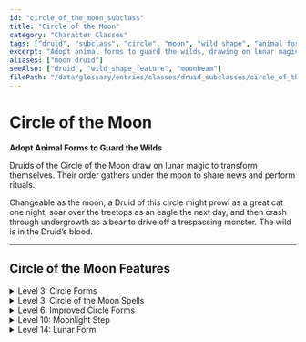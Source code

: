 ```yaml
---
id: "circle_of_the_moon_subclass"
title: "Circle of the Moon"
category: "Character Classes"
tags: ["druid", "subclass", "circle", "moon", "wild shape", "animal forms"]
excerpt: "Adopt animal forms to guard the wilds, drawing on lunar magic to transform."
aliases: ["moon druid"]
seeAlso: ["druid", "wild_shape_feature", "moonbeam"]
filePath: "/data/glossary/entries/classes/druid_subclasses/circle_of_the_moon.md"
---
```

# Circle of the Moon

**Adopt Animal Forms to Guard the Wilds**

Druids of the Circle of the Moon draw on lunar magic to transform themselves. Their order gathers under the moon to share news and perform rituals.

Changeable as the moon, a Druid of this circle might prowl as a great cat one night, soar over the treetops as an eagle the next day, and then crash through undergrowth as a bear to drive off a trespassing monster. The wild is in the Druid’s blood.

---
## Circle of the Moon Features

<details id="moon-level-3-circle-forms">
  <summary>Level 3: Circle Forms</summary>
  <div>
    <p>You can channel lunar magic when you assume a Wild Shape form, granting you the benefits below.</p>
    <ul>
      <li><strong>Challenge Rating.</strong> The maximum Challenge Rating for the form equals your Druid level divided by 3 (round down).</li>
      <li><strong>Armor Class.</strong> Until you leave the form, your AC equals 13 plus your Wisdom modifier if that total is higher than the Beast’s AC.</li>
      <li><strong><span data-term-id="temporary_hp" class="glossary-term-link-from-markdown">Temporary Hit Points</span>.</strong> You gain a number of <span data-term-id="temporary_hp" class="glossary-term-link-from-markdown">Temporary Hit Points</span> equal to three times your Druid level.</li>
    </ul>
  </div>
</details>

<details id="moon-level-3-circle-spells">
  <summary>Level 3: Circle of the Moon Spells</summary>
  <div>
    <p>When you reach a Druid level specified in the Circle of the Moon Spells table, you thereafter always have the listed <span data-term-id="spells_chapter" class="glossary-term-link-from-markdown">spells</span> prepared.</p>
    <p>In addition, you can cast the <span data-term-id="spells_chapter" class="glossary-term-link-from-markdown">spells</span> from this feature while you’re in a Wild Shape form.</p>
    <h4>Circle of the Moon Spells</h4>
    <table>
      <thead>
        <tr>
          <th>Druid Level</th>
          <th>Prepared Spells</th>
        </tr>
      </thead>
      <tbody>
        <tr><td>3</td><td>Cure Wounds, Moonbeam, Starry Wisp</td></tr>
        <tr><td>5</td><td>Conjure Animals</td></tr>
        <tr><td>7</td><td>Fount of Moonlight</td></tr>
        <tr><td>9</td><td>Mass Cure Wounds</td></tr>
      </tbody>
    </table>
  </div>
</details>

<details id="moon-level-6-improved-circle-forms">
  <summary>Level 6: Improved Circle Forms</summary>
  <div>
    <p>While in a Wild Shape form, you gain the following benefits.</p>
    <ul>
      <li><strong>Lunar Radiance.</strong> Each of your attacks in a Wild Shape form can deal its normal damage type or Radiant damage. You make this choice each time you hit with those attacks.</li>
      <li><strong>Increased Toughness.</strong> You can add your Wisdom modifier to your Constitution <span data-term-id="saving_throw" class="glossary-term-link-from-markdown">saving throws</span>.</li>
    </ul>
  </div>
</details>

<details id="moon-level-10-moonlight-step">
  <summary>Level 10: Moonlight Step</summary>
  <div>
    <p>You magically transport yourself, reappearing amid a burst of moonlight. As a <span data-term-id="bonus_action" class="glossary-term-link-from-markdown">Bonus Action</span>, you teleport up to 30 feet to an unoccupied space you can see, and you have <span data-term-id="advantage" class="glossary-term-link-from-markdown">Advantage</span> on the next <span data-term-id="attack_roll" class="glossary-term-link-from-markdown">attack roll</span> you make before the end of this turn.</p>
    <p>You can use this feature a number of times equal to your Wisdom modifier (minimum of once), and you regain all expended uses when you finish a <span data-term-id="long_rest" class="glossary-term-link-from-markdown">Long Rest</span>. You can also regain uses by expending a level 2+ <span data-term-id="spell_level_slots" class="glossary-term-link-from-markdown">spell slot</span> for each use you want to restore (no action required).</p>
  </div>
</details>

<details id="moon-level-14-lunar-form">
  <summary>Level 14: Lunar Form</summary>
  <div>
    <p>The power of the moon suffuses you, granting you the following benefits.</p>
    <ul>
      <li><strong>Improved Lunar Radiance.</strong> Once per turn, you can deal an extra 2d10 Radiant damage to a target you hit with a Wild Shape form’s attack.</li>
      <li><strong>Shared Moonlight.</strong> Whenever you use Moonlight Step, you can also teleport one willing creature. That creature must be within 10 feet of you, and you teleport it to an unoccupied space you can see within 10 feet of your destination space.</li>
    </ul>
  </div>
</details>
